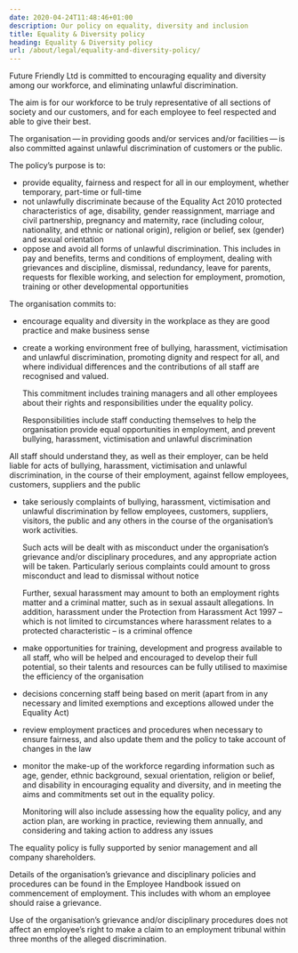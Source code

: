 ```yaml
---
date: 2020-04-24T11:48:46+01:00
description: Our policy on equality, diversity and inclusion
title: Equality & Diversity policy
heading: Equality & Diversity policy
url: /about/legal/equality-and-diversity-policy/
---
```


Future Friendly Ltd is committed to encouraging equality and diversity among our workforce, and eliminating unlawful discrimination.

The aim is for our workforce to be truly representative of all sections of society and our customers, and for each employee to feel respected and able to give their best.

The organisation — in providing goods and/​or services and/​or facilities — is also committed against unlawful discrimination of customers or the public.

The policy’s purpose is to:

* provide equality, fairness and respect for all in our employment, whether temporary, part-time or full-time
* not unlawfully discriminate because of the Equality Act 2010 protected characteristics of age, disability, gender reassignment, marriage and civil partnership, pregnancy and maternity, race (including colour, nationality, and ethnic or national origin), religion or belief, sex (gender) and sexual orientation
* oppose and avoid all forms of unlawful discrimination. This includes in pay and benefits, terms and conditions of employment, dealing with grievances and discipline, dismissal, redundancy, leave for parents, requests for flexible working, and selection for employment, promotion, training or other developmental opportunities

The organisation commits to:

* encourage equality and diversity in the workplace as they are good practice and make business sense
* create a working environment free of bullying, harassment, victimisation and unlawful discrimination, promoting dignity and respect for all, and where individual differences and the contributions of all staff are recognised and valued.

  This commitment includes training managers and all other employees about their rights and responsibilities under the equality policy.

  Responsibilities include staff conducting themselves to help the organisation provide equal opportunities in employment, and prevent bullying, harassment, victimisation and unlawful discrimination

All staff should understand they, as well as their employer, can be held liable for acts of bullying, harassment, victimisation and unlawful discrimination, in the course of their employment, against fellow employees, customers, suppliers and the public

* take seriously complaints of bullying, harassment, victimisation and unlawful discrimination by fellow employees, customers, suppliers, visitors, the public and any others in the course of the organisation’s work activities.

  Such acts will be dealt with as misconduct under the organisation’s grievance and/​or disciplinary procedures, and any appropriate action will be taken. Particularly serious complaints could amount to gross misconduct and lead to dismissal without notice

  Further, sexual harassment may amount to both an employment rights matter and a criminal matter, such as in sexual assault allegations. In addition, harassment under the Protection from Harassment Act 1997 – which is not limited to circumstances where harassment relates to a protected characteristic – is a criminal offence

* make opportunities for training, development and progress available to all staff, who will be helped and encouraged to develop their full potential, so their talents and resources can be fully utilised to maximise the efficiency of the organisation
* decisions concerning staff being based on merit (apart from in any necessary and limited exemptions and exceptions allowed under the Equality Act)
* review employment practices and procedures when necessary to ensure fairness, and also update them and the policy to take account of changes in the law
* monitor the make-up of the workforce regarding information such as age, gender, ethnic background, sexual orientation, religion or belief, and disability in encouraging equality and diversity, and in meeting the aims and commitments set out in the equality policy.

  Monitoring will also include assessing how the equality policy, and any action plan, are working in practice, reviewing them annually, and considering and taking action to address any issues

The equality policy is fully supported by senior management and all company shareholders.

Details of the organisation’s grievance and disciplinary policies and procedures can be found in the Employee Handbook issued on commencement of employment. This includes with whom an employee should raise a grievance.

Use of the organisation’s grievance and/​or disciplinary procedures does not affect an employee’s right to make a claim to an employment tribunal within three months of the alleged discrimination.
